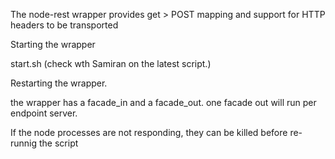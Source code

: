 The node-rest wrapper provides get > POST mapping and support for HTTP headers to be transported


Starting the wrapper

start.sh (check wth Samiran on the latest script.)


Restarting the wrapper.

the wrapper has a facade_in and a facade_out.  one facade out will run per endpoint server.

If the node processes are not responding, they can be killed before re-runnig the script

